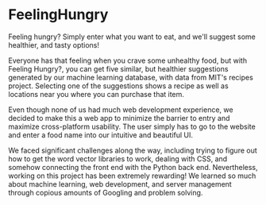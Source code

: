 # FeelingHungry
Feeling hungry? Simply enter what you want to eat, and we'll suggest some healthier, and tasty options!

Everyone has that feeling when you crave some unhealthy food, but with Feeling Hungry?, you can get five similar, but healthier suggestions generated by our machine learning database, with data from MIT's recipes project. Selecting one of the suggestions shows a recipe as well as locations near you where you can purchase that item.

Even though none of us had much web development experience, we decided to make this a web app to minimize the barrier to entry and maximize cross-platform usability. The user simply has to go to the website and enter a food name into our intuitive and beautiful UI.

We faced significant challenges along the way, including trying to figure out how to get the word vector libraries to work, dealing with CSS, and somehow connecting the front end with the Python back end. Nevertheless, working on this project has been extremely rewarding! We learned so much about machine learning, web development, and server management through copious amounts of Googling and problem solving.
